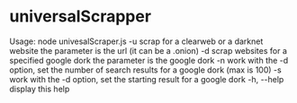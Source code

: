 # universalScrapper
Usage: node univesalScraper.js
-u          scrap for a clearweb or a darknet website the parameter is the url (it can be a .onion)
-d          scrap websites for a specified google dork the parameter is the google dork
-n          work with the -d option, set the number of search results for a google dork (max is 100)
-s          work with the -d option, set the starting result for a google dork   -h, --help  display this help
